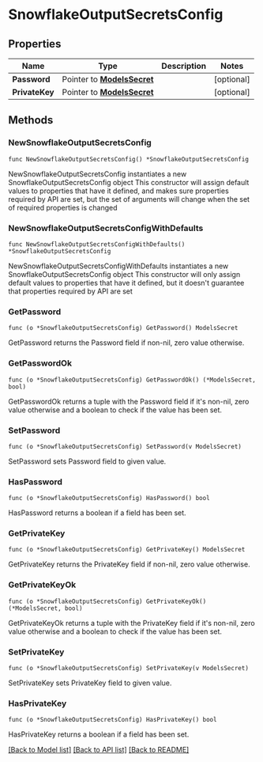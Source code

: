 # SnowflakeOutputSecretsConfig

## Properties

Name | Type | Description | Notes
------------ | ------------- | ------------- | -------------
**Password** | Pointer to [**ModelsSecret**](ModelsSecret.md) |  | [optional] 
**PrivateKey** | Pointer to [**ModelsSecret**](ModelsSecret.md) |  | [optional] 

## Methods

### NewSnowflakeOutputSecretsConfig

`func NewSnowflakeOutputSecretsConfig() *SnowflakeOutputSecretsConfig`

NewSnowflakeOutputSecretsConfig instantiates a new SnowflakeOutputSecretsConfig object
This constructor will assign default values to properties that have it defined,
and makes sure properties required by API are set, but the set of arguments
will change when the set of required properties is changed

### NewSnowflakeOutputSecretsConfigWithDefaults

`func NewSnowflakeOutputSecretsConfigWithDefaults() *SnowflakeOutputSecretsConfig`

NewSnowflakeOutputSecretsConfigWithDefaults instantiates a new SnowflakeOutputSecretsConfig object
This constructor will only assign default values to properties that have it defined,
but it doesn't guarantee that properties required by API are set

### GetPassword

`func (o *SnowflakeOutputSecretsConfig) GetPassword() ModelsSecret`

GetPassword returns the Password field if non-nil, zero value otherwise.

### GetPasswordOk

`func (o *SnowflakeOutputSecretsConfig) GetPasswordOk() (*ModelsSecret, bool)`

GetPasswordOk returns a tuple with the Password field if it's non-nil, zero value otherwise
and a boolean to check if the value has been set.

### SetPassword

`func (o *SnowflakeOutputSecretsConfig) SetPassword(v ModelsSecret)`

SetPassword sets Password field to given value.

### HasPassword

`func (o *SnowflakeOutputSecretsConfig) HasPassword() bool`

HasPassword returns a boolean if a field has been set.

### GetPrivateKey

`func (o *SnowflakeOutputSecretsConfig) GetPrivateKey() ModelsSecret`

GetPrivateKey returns the PrivateKey field if non-nil, zero value otherwise.

### GetPrivateKeyOk

`func (o *SnowflakeOutputSecretsConfig) GetPrivateKeyOk() (*ModelsSecret, bool)`

GetPrivateKeyOk returns a tuple with the PrivateKey field if it's non-nil, zero value otherwise
and a boolean to check if the value has been set.

### SetPrivateKey

`func (o *SnowflakeOutputSecretsConfig) SetPrivateKey(v ModelsSecret)`

SetPrivateKey sets PrivateKey field to given value.

### HasPrivateKey

`func (o *SnowflakeOutputSecretsConfig) HasPrivateKey() bool`

HasPrivateKey returns a boolean if a field has been set.


[[Back to Model list]](../README.md#documentation-for-models) [[Back to API list]](../README.md#documentation-for-api-endpoints) [[Back to README]](../README.md)


